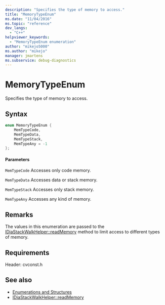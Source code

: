 ```yaml
---
description: "Specifies the type of memory to access."
title: "MemoryTypeEnum"
ms.date: "11/04/2016"
ms.topic: "reference"
dev_langs:
  - "C++"
helpviewer_keywords:
  - "MemoryTypeEnum enumeration"
author: "mikejo5000"
ms.author: "mikejo"
manager: jmartens
ms.subservice: debug-diagnostics
---
```

# MemoryTypeEnum

Specifies the type of memory to access.

## Syntax

```C++
enum MemoryTypeEnum {
    MemTypeCode,
    MemTypeData,
    MemTypeStack,
    MemTypeAny = -1
};
```

#### Parameters
`MemTypeCode`
Accesses only code memory.

`MemTypeData`
Accesses data or stack memory.

`MemTypeStack`
Accesses only stack memory.

`MemTypeAny`
Accesses any kind of memory.

## Remarks
The values in this enumeration are passed to the [IDiaStackWalkHelper::readMemory](../../debugger/debug-interface-access/idiastackwalkhelper-readmemory.md) method to limit access to different types of memory.

## Requirements
Header: cvconst.h

## See also
- [Enumerations and Structures](../../debugger/debug-interface-access/enumerations-and-structures.md)
- [IDiaStackWalkHelper::readMemory](../../debugger/debug-interface-access/idiastackwalkhelper-readmemory.md)
